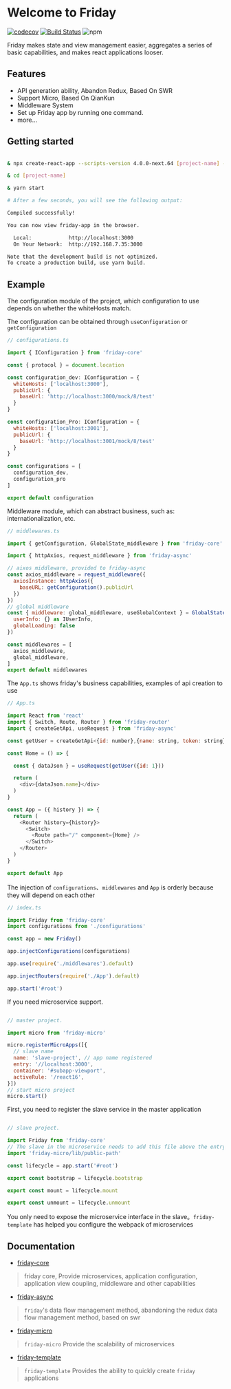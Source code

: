 
# Welcome to Friday

[![codecov](https://codecov.io/gh/fridaymarket/friday/branch/main/graph/badge.svg?token=WG595IXI67)](https://codecov.io/gh/fridaymarket/friday)
[![Build Status](https://travis-ci.com/fridaymarket/friday.svg?branch=main)](https://travis-ci.com/fridaymarket/friday)
![npm](https://img.shields.io/npm/v/friday-async)

Friday makes state and view management easier, aggregates a series of basic capabilities, and makes react applications looser.

## Features
- API generation ability, Abandon Redux, Based On SWR
- Support Micro, Based On QianKun
- Middleware System
- Set up Friday app by running one command.
- more...

## Getting started

```bash

& npx create-react-app --scripts-version 4.0.0-next.64 [project-name] --template friday-library

& cd [project-name]

& yarn start

# After a few seconds, you will see the following output:

Compiled successfully!

You can now view friday-app in the browser.

  Local:            http://localhost:3000
  On Your Network:  http://192.168.7.35:3000

Note that the development build is not optimized.
To create a production build, use yarn build.

```

## Example

The configuration module of the project, which configuration to use depends on whether the whiteHosts match.

The configuration can be obtained through  `useConfiguration` or `getConfiguration`

```js
// configurations.ts 

import { IConfiguration } from 'friday-core'

const { protocol } = document.location

const configuration_dev: IConfiguration = {
  whiteHosts: ['localhost:3000'],
  publicUrl: {
    baseUrl: 'http://localhost:3000/mock/8/test'
  }
}

const configuration_Pro: IConfiguration = {
  whiteHosts: ['localhost:3001'],
  publicUrl: {
    baseUrl: 'http://localhost:3001/mock/8/test'
  }
}

const configurations = [
  configuration_dev, 
  configuration_pro
]

export default configuration
```

Middleware module, which can abstract business, such as: internationalization, etc.

```js
// middlewares.ts

import { getConfiguration, GlobalState_middleware } from 'friday-core'

import { httpAxios, request_middleware } from 'friday-async'

// aixos middleware, provided to friday-async
const axios_middleware = request_middleware({
  axiosInstance: httpAxios({
    baseURL: getConfiguration().publicUrl
  })
})
// global middleware
const { middleware: global_middleware, useGlobalContext } = GlobalState_middleware({ 
  userInfo: {} as IUserInfo,
  globalLoading: false
})

const middlewares = [
  axios_middleware,
  global_middleware,
]
export default middlewares
```

The `App.ts` shows friday's business capabilities, examples of api creation to use

```js
// App.ts

import React from 'react'
import { Switch, Route, Router } from 'friday-router'
import { createGetApi, useRequest } from 'friday-async'

const getUser = createGetApi<{id: number},{name: string, token: string}>({ url: '/getUser' })

const Home = () => {

  const { dataJson } = useRequest(getUser({id: 1}))

  return (
    <div>{dataJson.name}</div>
  )
}

const App = ({ history }) => {
  return (
    <Router history={history}>
      <Switch>
        <Route path="/" component={Home} />
      </Switch>
    </Router>
  )
}

export default App
```

The injection of `configurations`、`middlewares` and `App` is orderly because they will depend on each other

```js
// index.ts

import Friday from 'friday-core'
import configurations from './configurations'

const app = new Friday()

app.injectConfigurations(configurations)

app.use(require('./middlewares').default)

app.injectRouters(require('./App').default)

app.start('#root')

```

If you need microservice support. 

```js 

// master project. 

import micro from 'friday-micro'

micro.registerMicroApps([{
  // slave name
  name: 'slave-project', // app name registered
  entry: '//localhost:3000',
  container: '#subapp-viewport',
  activeRule: '/react16',
}])
// start micro project
micro.start()

```
First, you need to register the slave service in the master application

```js 

// slave project. 

import Friday from 'friday-core'
// The slave in the microservice needs to add this file above the entry entry to add static resource addresses
import 'friday-micro/lib/public-path'

const lifecycle = app.start('#root')

export const bootstrap = lifecycle.bootstrap

export const mount = lifecycle.mount

export const unmount = lifecycle.unmount

```
You only need to expose the microservice interface in the slave。`friday-template` has helped you configure the webpack of microservices








## Documentation
* [friday-core](https://github.com/fridaymarket/friday/blob/main/packages/friday-core/README.md) 
> friday core, Provide microservices, application configuration, application view coupling, middleware and other capabilities

* [friday-async](https://github.com/fridaymarket/friday/blob/main/packages/friday-async/README.md) 
> `friday`'s data flow management method, abandoning the redux data flow management method, based on swr

* [friday-micro](https://github.com/fridaymarket/friday/blob/main/packages/friday-micro/README.md) 
> `friday-micro` Provide the scalability of microservices

* [friday-template](https://github.com/fridaymarket/friday/blob/main/packages/friday-template/README.md)

> `friday-template` Provides the ability to quickly create `friday` applications







